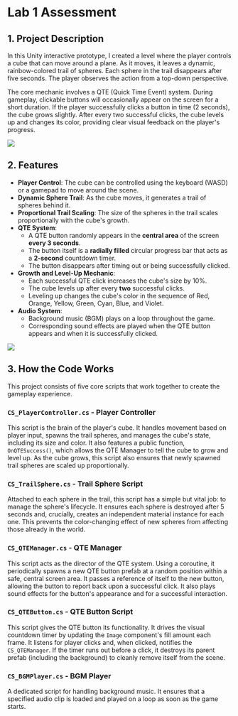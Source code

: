 # Lab 1 Assessment

## 1. Project Description

In this Unity interactive prototype, I created a level where the player controls a cube that can move around a plane. As it moves, it leaves a dynamic, rainbow-colored trail of spheres. Each sphere in the trail disappears after five seconds. The player observes the action from a top-down perspective.

The core mechanic involves a QTE (Quick Time Event) system. During gameplay, clickable buttons will occasionally appear on the screen for a short duration. If the player successfully clicks a button in time (2 seconds), the cube grows slightly. After every two successful clicks, the cube levels up and changes its color, providing clear visual feedback on the player's progress.

![](C:\Users\A\Test_project\Assets\Assets\image-20250921143853008.png)

## 2. Features

-   **Player Control**: The cube can be controlled using the keyboard (WASD) or a gamepad to move around the scene.
-   **Dynamic Sphere Trail**: As the cube moves, it generates a trail of spheres behind it.
-   **Proportional Trail Scaling**: The size of the spheres in the trail scales proportionally with the cube's growth.
-   **QTE System**:
    -   A QTE button randomly appears in the **central area** of the screen **every 3 seconds**.
    -   The button itself is a **radially filled** circular progress bar that acts as a **2-second** countdown timer.
    -   The button disappears after timing out or being successfully clicked.
-   **Growth and Level-Up Mechanic**:
    -   Each successful QTE click increases the cube's size by 10%.
    -   The cube levels up after every **two** successful clicks.
    -   Leveling up changes the cube's color in the sequence of Red, Orange, Yellow, Green, Cyan, Blue, and Violet.
-   **Audio System**:
    -   Background music (BGM) plays on a loop throughout the game.
    -   Corresponding sound effects are played when the QTE button appears and when it is successfully clicked.



![](C:\Users\A\Test_project\Assets\Assets\image-20250921144110046.png)

## 3. How the Code Works

This project consists of five core scripts that work together to create the gameplay experience.

### `CS_PlayerController.cs` - Player Controller
This script is the brain of the player's cube. It handles movement based on player input, spawns the trail spheres, and manages the cube's state, including its size and color. It also features a public function, `OnQTESuccess()`, which allows the QTE Manager to tell the cube to grow and level up. As the cube grows, this script also ensures that newly spawned trail spheres are scaled up proportionally.

### `CS_TrailSphere.cs` - Trail Sphere Script
Attached to each sphere in the trail, this script has a simple but vital job: to manage the sphere's lifecycle. It ensures each sphere is destroyed after 5 seconds and, crucially, creates an independent material instance for each one. This prevents the color-changing effect of new spheres from affecting those already in the world.

### `CS_QTEManager.cs` - QTE Manager
This script acts as the director of the QTE system. Using a coroutine, it periodically spawns a new QTE button prefab at a random position within a safe, central screen area. It passes a reference of itself to the new button, allowing the button to report back upon a successful click. It also plays sound effects for the button's appearance and for a successful interaction.

### `CS_QTEButton.cs` - QTE Button Script
This script gives the QTE button its functionality. It drives the visual countdown timer by updating the `Image` component's fill amount each frame. It listens for player clicks and, when clicked, notifies the `CS_QTEManager`. If the timer runs out before a click, it destroys its parent prefab (including the background) to cleanly remove itself from the scene.

### `CS_BGMPlayer.cs` - BGM Player
A dedicated script for handling background music. It ensures that a specified audio clip is loaded and played on a loop as soon as the game starts.
